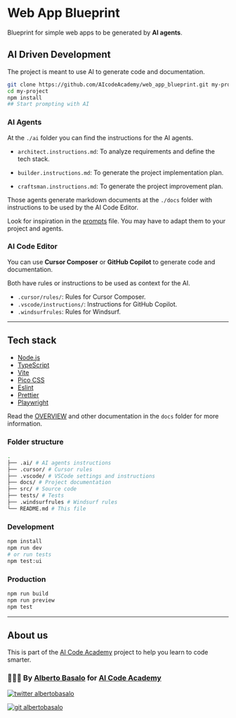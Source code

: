 # Web App Blueprint

Blueprint for simple web apps to be generated by **AI agents**.

## AI Driven Development

The project is meant to use AI to generate code and documentation.

```bash
git clone https://github.com/AIcodeAcademy/web_app_blueprint.git my-project
cd my-project
npm install
## Start prompting with AI
```

### AI Agents

At the `./ai` folder you can find the instructions for the AI agents.

- `architect.instructions.md`: To analyze requirements and define the tech stack.

- `builder.instructions.md`: To generate the project implementation plan.
- `craftsman.instructions.md`: To generate the project improvement plan.

Those agents generate markdown documents at the `./docs` folder with instructions to be used by the AI Code Editor.

Look for inspiration in the [prompts](./ai/prompts.md) file. You may have to adapt them to your project and agents.

### AI Code Editor

You can use **Cursor Composer** or **GitHub Copilot** to generate code and documentation.

Both have rules or instructions to be used as context for the AI.

- `.cursor/rules/`: Rules for Cursor Composer.
- `.vscode/instructions/`: Instructions for GitHub Copilot.
- `.windsurfrules`: Rules for Windsurf.

---

## Tech stack

- [Node.js](https://nodejs.org/en)
- [TypeScript](https://www.typescriptlang.org/)
- [Vite](https://vitejs.dev/)
- [Pico CSS](https://picocss.com/)
- [Eslint](https://eslint.org/)
- [Prettier](https://prettier.io/)
- [Playwright](https://playwright.dev/)

Read the [OVERVIEW](docs/OVERVIEW.md) and other documentation in the `docs` folder for more information.

### Folder structure

```bash
.
├── .ai/ # AI agents instructions
├── .cursor/ # Cursor rules
├── .vscode/ # VSCode settings and instructions
├── docs/ # Project documentation
├── src/ # Source code
├── tests/ # Tests
├── .windsurfrules # Windsurf rules
└── README.md # This file
```

### Development

```bash
npm install
npm run dev
# or run tests
npm test:ui
```

### Production

```bash
npm run build
npm run preview
npm test
```

---

## About us

This is part of the [AI Code Academy](https://aicode.academy) project to help you learn to code smarter.

<footer>
  <h3>🧑🏼‍💻 By <a href="https://albertobasalo.dev" target="blank">Alberto Basalo</a> for <a href="https://aicode.academy" target="blank">AI Code Academy</a></h3>
  <p>
    <a href="https://twitter.com/albertobasalo" target="blank">
      <img src="https://img.shields.io/twitter/follow/albertobasalo?logo=twitter&style=for-the-badge" alt="twitter albertobasalo" />
    </a>
  </p>
  <p>
    <a href="https://github.com/albertobasalo" target="blank">
      <img 
        src="https://img.shields.io/github/followers/albertobasalo?logo=github&label=profile albertobasalo&style=for-the-badge" alt="git albertobasalo" />
    </a>
  </p>
</footer>
